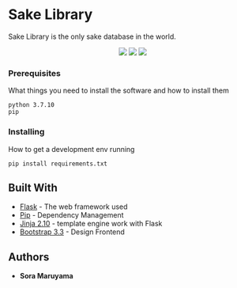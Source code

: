 # Sake Library

Sake Library is the only sake database in the world.

<p align="center">
  <img src="https://github.com/SoraMaruyama/UnofficialSakeLibrary/readmeasset/home.png">
  <img src="https://github.com/SoraMaruyama/UnofficialSakeLibrary/readmeasset/sakelist.png">
  <img src="https://github.com/SoraMaruyama/UnofficialSakeLibrary/readmeasset/addsake.png">
</p>

### Prerequisites

What things you need to install the software and how to install them

```
python 3.7.10
pip
```

### Installing

How to get a development env running

```
pip install requirements.txt
```

## Built With

- [Flask](http://flask.pocoo.org/) - The web framework used
- [Pip](https://maven.apache.org/) - Dependency Management
- [Jinja 2.10](http://jinja.pocoo.org/docs/2.10/) - template engine work with Flask
- [Bootstrap 3.3](https://getbootstrap.com/docs/3.3/) - Design Frontend

## Authors

- **Sora Maruyama**
